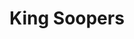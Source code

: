 ---
title: "King Soopers"
url: /denver/king-soopers-south-monaco-street-parkway/
shop: supermarket
---